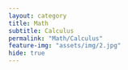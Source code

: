 ```yaml
---
layout: category
title: Math
subtitle: Calculus
permalink: "Math/Calculus"
feature-img: "assets/img/2.jpg"
hide: true
---
```

